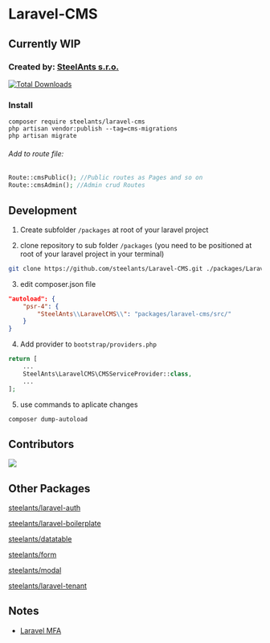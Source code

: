# Laravel-CMS

## Currently WIP

### Created by: [SteelAnts s.r.o.](https://www.steelants.cz/)

[![Total Downloads](https://img.shields.io/packagist/dt/steelants/form.svg?style=flat-square)](https://packagist.org/packages/steelants/laravel-cms)


### Install

```
composer require steelants/laravel-cms
php artisan vendor:publish --tag=cms-migrations
php artisan migrate
```

###### Add to route file:
```php
Route::cmsPublic(); //Public routes as Pages and so on
Route::cmsAdmin(); //Admin crud Routes
```

## Development

1. Create subfolder `/packages` at root of your laravel project

2. clone repository to sub folder `/packages` (you need to be positioned at root of your laravel project in your terminal)
```bash
git clone https://github.com/steelants/Laravel-CMS.git ./packages/Laravel-CMS
```

3. edit composer.json file
```json
"autoload": {
	"psr-4": {
		"SteelAnts\\LaravelCMS\\": "packages/laravel-cms/src/"
	}
}
```

4. Add provider to `bootstrap/providers.php`
```php
return [
	...
	SteelAnts\LaravelCMS\CMSServiceProvider::class,
	...
];
```

5. use commands to aplicate changes
```bash
composer dump-autoload
```

## Contributors
<a href="https://github.com/steelants/Laravel-CMS/graphs/contributors">
  <img src="https://contrib.rocks/image?repo=steelants/Laravel-CMS" />
</a>

## Other Packages
[steelants/laravel-auth](https://github.com/steelants/laravel-auth)

[steelants/laravel-boilerplate](https://github.com/steelants/Laravel-Boilerplate)

[steelants/datatable](https://github.com/steelants/Livewire-DataTable)

[steelants/form](https://github.com/steelants/Laravel-Form)

[steelants/modal](https://github.com/steelants/Livewire-Modal)

[steelants/laravel-tenant](https://github.com/steelants/Laravel-Tenant)


## Notes
* [Laravel MFA](https://dev.to/roxie/how-to-add-google-s-two-factor-authentication-to-a-laravel-8-application-4jjp)

